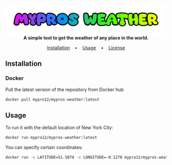 <p align=center>
  <br>
  <img src="Mypros_Weather.png"/>
  <br>
  <span><b>A simple tool to get the weather of any place in the world.</b></span>
  <br>
</p>

<p align="center">
  <a href="#installation">Installation</a>
  &nbsp;&nbsp;&nbsp;•&nbsp;&nbsp;&nbsp;
  <a href="#usage">Usage</a>
  &nbsp;&nbsp;&nbsp;•&nbsp;&nbsp;&nbsp;
  <a href="https://github.com/JimmyTarson12/Mypros-Weather/blob/main/LICENSE">License</a>
</p>

<a name="installation"></a>
## Installation
### Docker
Pull the latest version of the repository from Docker hub
```bash
docker pull mypro12/mypros-weather:latest
```

<a name="usage"></a>
## Usage
To run it with the default location of New York City:
```bash
docker run mypro12/mypros-weather:latest
```
You can specify certain coordinates:
```bash
docker run -e LATITUDE=51.5074 -e LONGITUDE=-0.1278 mypro12/mypros-weather:latest
```

